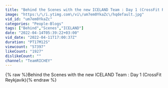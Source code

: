 ```yaml
---
title: "Behind the Scenes with the new ICELAND Team : Day 1 (CrossFit Reykjavik)"
image: "https:\/\/i.ytimg.com\/vi\/um7em0YkaZc\/hqdefault.jpg"
vid_id: "um7em0YkaZc"
categories: "People-Blogs"
tags: ["Behind","Scenes","ICELAND"]
date: "2022-04-14T05:39:22+03:00"
vid_date: "2022-04-11T17:00:37Z"
duration: "PT17M12S"
viewcount: "57397"
likeCount: "1927"
dislikeCount: ""
channel: "TeamRICHEY"
---
```

{% raw %}Behind the Scenes with the new ICELAND Team : Day 1 (CrossFit Reykjavik){% endraw %}
